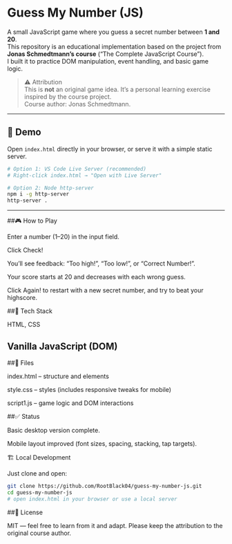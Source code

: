 # Guess My Number (JS)

A small JavaScript game where you guess a secret number between **1 and 20**.  
This repository is an educational implementation based on the project from **Jonas Schmedtmann’s course** (“The Complete JavaScript Course”).  
I built it to practice DOM manipulation, event handling, and basic game logic.

> ⚠️ Attribution  
> This is **not** an original game idea. It’s a personal learning exercise inspired by the course project.  
> Course author: Jonas Schmedtmann.

---

## 🚀 Demo
Open `index.html` directly in your browser, or serve it with a simple static server.

```bash
# Option 1: VS Code Live Server (recommended)
# Right-click index.html → "Open with Live Server"

# Option 2: Node http-server
npm i -g http-server
http-server .

```
---
##🎮 How to Play

Enter a number (1–20) in the input field.

Click Check!

You’ll see feedback: “Too high!”, “Too low!”, or “Correct Number!”.

Your score starts at 20 and decreases with each wrong guess.

Click Again! to restart with a new secret number, and try to beat your highscore.

##🧩 Tech Stack

HTML, CSS

Vanilla JavaScript (DOM)
---
##📁 Files

index.html – structure and elements

style.css – styles (includes responsive tweaks for mobile)

script1.js – game logic and DOM interactions

##✅ Status

Basic desktop version complete.

Mobile layout improved (font sizes, spacing, stacking, tap targets).

🏗 Local Development

Just clone and open:
```bash
git clone https://github.com/RootBlack04/guess-my-number-js.git
cd guess-my-number-js
# open index.html in your browser or use a local server
```
##📜 License

MIT — feel free to learn from it and adapt.
Please keep the attribution to the original course author.